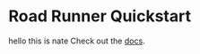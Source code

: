 # Road Runner Quickstart
hello this is nate
Check out the [docs](https://rr.brott.dev/docs/v1-0/tuning/).

